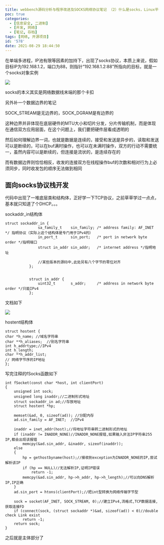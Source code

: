 ```yaml
---
title: webbench源码分析与程序改进及SOCKS网络协议笔记 （2）什么是socks，Linux平台面向socks编程笔记
poc: true
categories:
  - [信息安全, 二进制]
  - [开发, 网络]
  - [笔记, 存档]
tags: [网络, 开源项目]
id: '578'
date: 2021-08-29 18:44:50
---
```


在单端多进程，IP池有限等因素的加持下，出现了socks协议，本质上来说，假如目标IP为192.168.1.2，端口为88，则指针“192.168.1.2:88”所指向的目标，就是一个socks对象实例

![](https://raw.githubusercontent.com/Valkierja/ALLPIC/main/img/202303172115498.png)

socks的本义其实是网络数据线末端的那个卡扣

另外补一个数据边界的笔记

SOCK\_STREAM是无边界的，SOCK\_DGRAM是有边界的

这种边界并非体现在底层硬件的MTU大小和切片分发，分片传输机制，而是体现在通信双方应用层面，在这个问题上，我们要把硬件层看成透明的

然后如何理解边界一词，也就是数据是连续的，接受和发送是异步的，读取和发送可以是断续的，可以在buf满时操作，也可以在未满时操作，双方的行动不需要统一，虽然内容可以是断续的，但连接是流状的，是连续存在的

而有数据边界则恰恰相反，收发的连接双方在线程操作buf的次数和相对行为上必须同步，同时收发包的顺序无法做到相同

## 面向socks协议栈开发

代码中出现了一堆底层类和结构体，正好学一下TCP协议，之前草草学过一点点，基本就只知道了个DHCP。。。

sockaddr\_in结构体

```
struct sockaddr_in {
               sa_family_t    sin_family; /* address family: AF_INET */ 指明协议（实际上这个结构体是专门用于IPv4的）
               in_port_t      sin_port;   /* port in network byte order */指明端口
               struct in_addr sin_addr;   /* internet address */指明地址

               //某些版本的源码中,此处另有八个字节的零位对齐
           };


           struct in_addr {
               uint32_t       s_addr;     /* address in network byte order */只能IPv4
           };
```

文档如下

![](https://raw.githubusercontent.com/Valkierja/ALLPIC/main/img/202303172115948.png)

hostent结构体

```
struct hostent {
char *h_name; //域名字符串
char **h_aliases;  //别名字符串
int h_addrtype;//IPv4
int h_length;
char **h_addr_list;
// 网络字节序的IP地址
};
```

写完注释的fSocks函数如下

```
int fSocket(const char *host, int clientPort)
{
    unsigned int sock;
    unsigned long inaddr;//二进制形式地址
    struct sockaddr_in ad;//存放地址
    struct hostent *hp;
    
    memset(&ad, 0, sizeof(ad)); //分配内存
    ad.sin_family = AF_INET;  //IPv4

    inaddr = inet_addr(host);//将地址字符串转二进制形式的地址
    if (inaddr != INADDR_NONE)//INADDR_NONE报错,如果输入非法IP字符串255 IP,都会出现该报错
        memcpy(&ad.sin_addr, &inaddr, sizeof(inaddr));
    else
    {
        hp = gethostbyname(host);//接收到exception为INADDR_NONE的IP,尝试解析该IP
        if (hp == NULL)//无法解析IP,证明IP错误
            return -1;
        memcpy(&ad.sin_addr, hp->h_addr, hp->h_length);//可以向DNS解析IP,IP正确
    }
    ad.sin_port = htons(clientPort);//把int型转换为网络传输字节型
    
    sock = socket(AF_INET, SOCK_STREAM, 0);//建立IPv4,流格式,TCP数据连接,获取连接FD
    if (connect(sock, (struct sockaddr *)&ad, sizeof(ad)) < 0)//double check Link exist
        return -1;
    return sock;
}
```

之后就是主体部分了